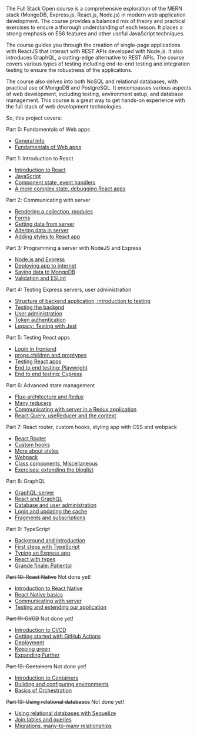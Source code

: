 The Full Stack Open course is a comprehensive exploration of the MERN stack (MongoDB, Express.js, React.js, Node.js) in modern web application development. The course provides a balanced mix of theory and practical exercises to ensure a thorough understanding of each lesson. It places a strong emphasis on ES6 features and other useful JavaScript techniques.

The course guides you through the creation of single-page applications with ReactJS that interact with REST APIs developed with Node.js. It also introduces GraphQL, a cutting-edge alternative to REST APIs. The course covers various types of testing including end-to-end testing and integration testing to ensure the robustness of the applications.

The course also delves into both NoSQL and relational databases, with practical use of MongoDB and PostgreSQL. It encompasses various aspects of web development, including testing, environment setup, and database management. This course is a great way to get hands-on experience with the full stack of web development technologies.

So, this project covers: 

Part 0: Fundamentals of Web apps
+ [General info]
+ [Fundamentals of Web apps]

Part 1: Introduction to React
+ [Introduction to React]
+ [JavaScript]
+ [Component state, event handlers]
+ [A more complex state, debugging React apps]

Part 2: Communicating with server
+ [Rendering a collection, modules]
+ [Forms]
+ [Getting data from server]
+ [Altering data in server]
+ [Adding styles to React app]

Part 3: Programming a server with NodeJS and Express
+ [Node.js and Express]
+ [Deploying app to internet]
+ [Saving data to MongoDB]
+ [Validation and ESLint]

Part 4: Testing Express servers, user administration
+ [Structure of backend application, introduction to testing]
+ [Testing the backend]
+ [User administration]
+ [Token authentication]
+ [Legacy: Testing with Jest]

Part 5: Testing React apps
+ [Login in frontend]
+ [props.children and proptypes]
+ [Testing React apps]
+ [End to end testing: Playwright]
+ [End to end testing: Cypress]

Part 6: Advanced state management
+ [Flux-architecture and Redux]
+ [Many reducers]
+ [Communicating with server in a Redux application]
+ [React Query, useReducer and the context]

Part 7: React router, custom hooks, styling app with CSS and webpack
+ [React Router]
+ [Custom hooks]
+ [More about styles]
+ [Webpack]
+ [Class components, Miscellaneous]
+ [Exercises: extending the bloglist]

Part 8: GraphQL
+ [GraphQL-server]
+ [React and GraphQL]
+ [Database and user administration]
+ [Login and updating the cache]
+ [Fragments and subscriptions]

Part 9: TypeScript
+ [Background and introduction]
+ [First steps with TypeScript]
+ [Typing an Express app]
+ [React with types]
+ [Grande finale: Patientor]

~~Part 10: React Native~~ Not done yet!
+ [Introduction to React Native]
+ [React Native basics]
+ [Communicating with server]
+ [Testing and extending our application]

~~Part 11: CI/CD~~ Not done yet!
+ [Introduction to CI/CD]
+ [Getting started with GitHub Actions]
+ [Deployment]
+ [Keeping green]
+ [Expanding Further]

~~Part 12: Containers~~ Not done yet!
+ [Introduction to Containers]
+ [Building and configuring environments]
+ [Basics of Orchestration]

~~Part 13: Using relational databases~~ Not done yet!
+ [Using relational databases with Sequelize]
+ [Join tables and queries]
+ [Migrations, many-to-many relationships]

[//]: # "These are reference links used in the body of this note and get stripped out when the markdown processor does its job. There is no need to format nicely because it shouldn't be seen. Thanks SO - http://stackoverflow.com/questions/4823468/store-comments-in-markdown-syntax"
[General info]: https://fullstackopen.com/en/part0/general_info
[Fundamentals of Web apps]: https://fullstackopen.com/en/part0/fundamentals_of_web_apps
[Introduction to React]: https://fullstackopen.com/en/part1/introduction_to_react
[JavaScript]: https://fullstackopen.com/en/part1/java_script
[Component state, event handlers]: https://fullstackopen.com/en/part1/component_state_event_handlers
[A more complex state, debugging React apps]: https://fullstackopen.com/en/part1/a_more_complex_state_debugging_react_apps
[Rendering a collection, modules]: https://fullstackopen.com/en/part2/rendering_a_collection_modules
[Forms]: https://fullstackopen.com/en/part2/forms
[Getting data from server]: https://fullstackopen.com/en/part2/getting_data_from_server
[Altering data in server]: https://fullstackopen.com/en/part2/altering_data_in_server
[Adding styles to React app]: https://fullstackopen.com/en/part2/adding_styles_to_react_app
[Node.js and Express]: https://fullstackopen.com/en/part3/node_js_and_express
[Deploying app to internet]: https://fullstackopen.com/en/part3/deploying_app_to_internet
[Saving data to MongoDB]: https://fullstackopen.com/en/part3/saving_data_to_mongo_db
[Validation and ESLint]: https://fullstackopen.com/en/part3/validation_and_es_lint
[Structure of backend application, introduction to testing]: https://fullstackopen.com/en/part4/structure_of_backend_application_introduction_to_testing
[Testing the backend]: https://fullstackopen.com/en/part4/testing_the_backend
[User administration]: https://fullstackopen.com/en/part4/user_administration
[Token authentication]: https://fullstackopen.com/en/part4/token_authentication
[Legacy: Testing with Jest]: https://fullstackopen.com/en/part4/legacy_testing_with_jest
[Login in frontend]: https://fullstackopen.com/en/part5/login_in_frontend
[props.children and proptypes]: https://fullstackopen.com/en/part5/props_children_and_proptypes
[Testing React apps]: https://fullstackopen.com/en/part5/testing_react_apps
[End to end testing: Playwright]: https://fullstackopen.com/en/part5/end_to_end_testing_playwright
[End to end testing: Cypress]: https://fullstackopen.com/en/part5/end_to_end_testing_cypress
[Flux-architecture and Redux]: https://fullstackopen.com/en/part6/flux_architecture_and_redux
[Many reducers]: https://fullstackopen.com/en/part6/many_reducers
[Communicating with server in a Redux application]: https://fullstackopen.com/en/part6/communicating_with_server_in_a_redux_application
[React Query, useReducer and the context]: https://fullstackopen.com/en/part6/react_query_use_reducer_and_the_context
[React Router]: https://fullstackopen.com/en/part7/react_router
[Custom hooks]: https://fullstackopen.com/en/part7/react_router
[More about styles]: https://fullstackopen.com/en/part7/more_about_styles
[Webpack]: https://fullstackopen.com/en/part7/webpack
[Class components, Miscellaneous]: https://fullstackopen.com/en/part7/class_components_miscellaneous
[Exercises: extending the bloglist]: https://fullstackopen.com/en/part7/exercises_extending_the_bloglist
[GraphQL-server]: https://fullstackopen.com/en/part8/graph_ql_server
[React and GraphQL]: https://fullstackopen.com/en/part8/react_and_graph_ql
[Database and user administration]: https://fullstackopen.com/en/part8/database_and_user_administration
[Login and updating the cache]: https://fullstackopen.com/en/part8/login_and_updating_the_cache
[Fragments and subscriptions]: https://fullstackopen.com/en/part8/fragments_and_subscriptions
[Background and introduction]: https://fullstackopen.com/en/part9/background_and_introduction
[First steps with TypeScript]: https://fullstackopen.com/en/part9/first_steps_with_type_script
[Typing an Express app]: https://fullstackopen.com/en/part9/typing_an_express_app
[React with types]: https://fullstackopen.com/en/part9/react_with_types
[Grande finale: Patientor]: https://fullstackopen.com/en/part9/grande_finale_patientor
[Introduction to React Native]: https://fullstackopen.com/en/part10/introduction_to_react_native
[React Native basics]: https://fullstackopen.com/en/part10/react_native_basics
[Communicating with server]: https://fullstackopen.com/en/part10/communicating_with_server
[Testing and extending our application]: https://fullstackopen.com/en/part10/testing_and_extending_our_application
[Introduction to CI/CD]: https://fullstackopen.com/en/part11/introduction_to_ci_cd
[Getting started with GitHub Actions]: https://fullstackopen.com/en/part11/getting_started_with_git_hub_actions
[Deployment]: https://fullstackopen.com/en/part11/deployment
[Keeping green]: https://fullstackopen.com/en/part11/keeping_green
[Expanding Further]: https://fullstackopen.com/en/part11/expanding_further
[Introduction to Containers]: https://fullstackopen.com/en/part12/introduction_to_containers
[Building and configuring environments]: https://fullstackopen.com/en/part12/building_and_configuring_environments
[Basics of Orchestration]: https://fullstackopen.com/en/part12/basics_of_orchestration
[Using relational databases with Sequelize]: https://fullstackopen.com/en/part13/using_relational_databases_with_sequelize
[Join tables and queries]: https://fullstackopen.com/en/part13/join_tables_and_queries
[Migrations, many-to-many relationships]: https://fullstackopen.com/en/part13/migrations_many_to_many_relationships
